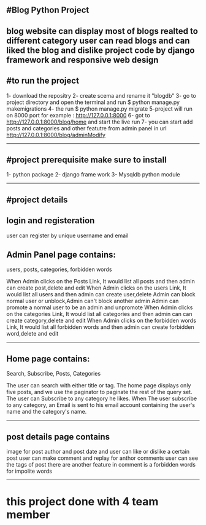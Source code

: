 #Blog Python Project 
-------------------------------------------
blog website can display most of blogs realted to different category user can read blogs and can liked the blog and dislike 
project code by django framework and responsive web design 
-------------------------------------------
#to run the project 
-------------------------------------------
1- download the repositry
2- create scema and rename it "blogdb"
3- go to project directory and open the terminal and run $ python manage.py makemigrations
4- the run $ python manage.py migrate
5-project will run on 8000 port for example : http://127.0.0.1:8000 
6- got to http://127.0.0.1:8000/blog/home and start the live run 
7- you can start add posts and categories and other featutre from admin panel in url http://127.0.0.1:8000/blog/adminModify

--------------------------------------------
#project prerequisite make sure to install 
--------------------------------------------
1- python package
2- django frame work 
3- Mysqldb python module


--------------------------------------------
#project details
--------------------------------------------
login and registeration 
-------------------------
user can register by unique username and email 

Admin Panel page contains:
--------------------------
users, posts, categories, forbidden words 

When Admin clicks on the Posts Link, It would list all posts and then admin can create post,delete and edit
When Admin clicks on the users Link, It would list all users and then admin can create user,delete
Admin can block normal user or unblock,Admin can't block another admin
Admin can promote a normal user to be an admin and unpromote
When Admin clicks on the categories Link, It would list all categories and then admin can can create category,delete and edit
When Admin clicks on the forbidden words Link, It would list all forbidden words and then admin can create forbidden word,delete and edit

-------------------
Home page contains:
-------------------
Search, Subscribe, Posts, Categories

The user can search with either title or tag.
The home page displays only five posts, and we use the paginator to paginate the rest of the query set.
The user can Subscribe to any category he likes.
When The user subscribe to any category, an Email is sent to his email account containing the user's name and the category's name.

-----------------------
post details page contains
--------------------------
image for post author and post date and user can like or dislike a certain post 
user can make comment and replay for anthor comments 
user can see the tags of post 
there are another feature in comment is a forbidden words for impolite words

----------------------------------------------------------------------------------------------------------------------
# this project done with 4 team member 
